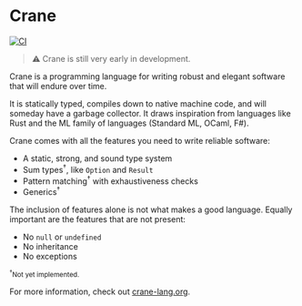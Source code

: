 # Crane

[![CI](https://github.com/crane-lang/crane/actions/workflows/ci.yml/badge.svg)](https://github.com/crane-lang/crane/actions/workflows/ci.yml)

> ⚠️ Crane is still very early in development.

Crane is a programming language for writing robust and elegant software that will endure over time.

It is statically typed, compiles down to native machine code, and will someday have a garbage collector. It draws inspiration from languages like Rust and the ML family of languages (Standard ML, OCaml, F#).

Crane comes with all the features you need to write reliable software:

- A static, strong, and sound type system
- Sum types<sup>&dagger;</sup>, like `Option` and `Result`
- Pattern matching<sup>&dagger;</sup> with exhaustiveness checks
- Generics<sup>&dagger;</sup>

The inclusion of features alone is not what makes a good language. Equally important are the features that are not present:

- No `null` or `undefined`
- No inheritance
- No exceptions

<small><sup>&dagger;</sup>Not yet implemented.</small>

For more information, check out [crane-lang.org](https://crane-lang.org/).
